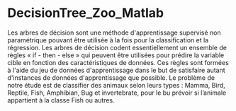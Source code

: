 # DecisionTree_Zoo_Matlab
Les arbres de décision sont une méthode d'apprentissage supervisé non paramétrique pouvant être utilisée à la fois pour la classification et la régression. Les arbres de décision codent essentiellement un ensemble de règles « if - then - else » qui peuvent être utilisées pour prédire la variable cible en fonction des caractéristiques de données. Ces règles sont formées à l'aide du jeu de données d'apprentissage dans le but de satisfaire autant d'instances de données d'apprentissage que possible. Le problème de notre étude est de classifier des animaux selon leurs types : Mamma, Bird, Reptile, Fish, Amphibian, Bug et invertebrate, pour le bu prévoir si l’animale appartient à la classe Fish ou autres.
